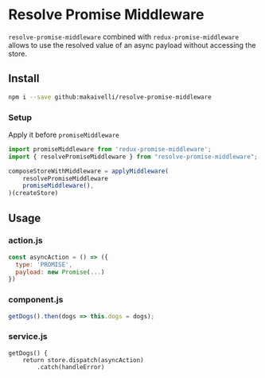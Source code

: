 # Resolve Promise Middleware

`resolve-promise-middleware` combined with `redux-promise-middleware` allows to use the resolved value of an async payload without accessing the store.

## Install
```sh
npm i --save github:makaivelli/resolve-promise-middleware
```

### Setup
Apply it before `promiseMiddleware`

```js
import promiseMiddleware from 'redux-promise-middleware';
import { resolvePromiseMiddleware } from "resolve-promise-middleware";

composeStoreWithMiddleware = applyMiddleware(
    resolvePromiseMiddleware
    promiseMiddleware(),
)(createStore)
```

## Usage

### action.js

```js
const asyncAction = () => ({
  type: 'PROMISE',
  payload: new Promise(...)
})
```

### component.js
```js
getDogs().then(dogs => this.dogs = dogs);
```

### service.js
```
getDogs() {
    return store.dispatch(asyncAction)
        .catch(handleError)
```

